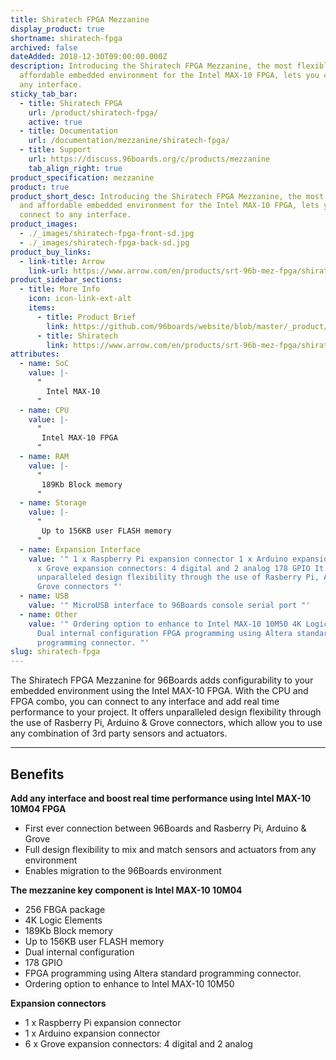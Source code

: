 ```yaml
---
title: Shiratech FPGA Mezzanine
display_product: true
shortname: shiratech-fpga
archived: false
dateAdded: 2018-12-30T09:00:00.000Z
description: Introducing the Shiratech FPGA Mezzanine, the most flexible and
  affordable embedded environment for the Intel MAX-10 FPGA, lets you connect to
  any interface.
sticky_tab_bar:
  - title: Shiratech FPGA
    url: /product/shiratech-fpga/
    active: true
  - title: Documentation
    url: /documentation/mezzanine/shiratech-fpga/
  - title: Support
    url: https://discuss.96boards.org/c/products/mezzanine
    tab_align_right: true
product_specification: mezzanine
product: true
product_short_desc: Introducing the Shiratech FPGA Mezzanine, the most flexible
  and affordable embedded environment for the Intel MAX-10 FPGA, lets you
  connect to any interface.
product_images:
  - ./_images/shiratech-fpga-front-sd.jpg
  - ./_images/shiratech-fpga-back-sd.jpg
product_buy_links:
  - link-title: Arrow
    link-url: https://www.arrow.com/en/products/srt-96b-mez-fpga/shiratech
product_sidebar_sections:
  - title: More Info
    icon: icon-link-ext-alt
    items:
      - title: Product Brief
        link: https://github.com/96boards/website/blob/master/_product/mezzanine/shiratech-fpga/files/shiratech-fpga-brief.pdf
      - title: Shiratech
        link: https://www.arrow.com/en/products/srt-96b-mez-fpga/shiratech
attributes:
  - name: SoC
    value: |-
      "
        Intel MAX-10
      "
  - name: CPU
    value: |-
      "
       Intel MAX-10 FPGA
      "
  - name: RAM
    value: |-
      "
       189Kb Block memory
      "
  - name: Storage
    value: |-
      "
       Up to 156KB user FLASH memory
      "
  - name: Expansion Interface
    value: '" 1 x Raspberry Pi expansion connector 1 x Arduino expansion connector 6
      x Grove expansion connectors: 4 digital and 2 analog 178 GPIO It offers
      unparalleled design flexibility through the use of Rasberry Pi, Arduino &
      Grove connectors "'
  - name: USB
    value: '" MicroUSB interface to 96Boards console serial port "'
  - name: Other
    value: '" Ordering option to enhance to Intel MAX-10 10M50 4K Logic Elements
      Dual internal configuration FPGA programming using Altera standard
      programming connector. "'
slug: shiratech-fpga
---
```

The Shiratech FPGA Mezzanine for 96Boards adds configurability to your embedded environment using the Intel MAX-10 FPGA. With the CPU and FPGA combo, you can connect to any interface and add real time performance to your project. It offers unparalleled design flexibility through the use of Rasberry Pi, Arduino & Grove connectors, which allow you to use any combination of 3rd party sensors and actuators.

***

## Benefits

**Add any interface and boost real time performance using Intel MAX-10 10M04 FPGA**

- First ever connection between 96Boards and Rasberry Pi, Arduino & Grove
- Full design flexibility to mix and match sensors and actuators from any environment
- Enables migration to the 96Boards environment

**The mezzanine key component is Intel MAX-10 10M04**

- 256 FBGA package
- 4K Logic Elements
- 189Kb Block memory
- Up to 156KB user FLASH memory
- Dual internal configuration
- 178 GPIO
- FPGA programming using Altera standard programming connector.
- Ordering option to enhance to Intel MAX-10 10M50

**Expansion connectors**

- 1 x Raspberry Pi expansion connector
- 1 x Arduino expansion connector
- 6 x Grove expansion connectors: 4 digital and 2 analog
